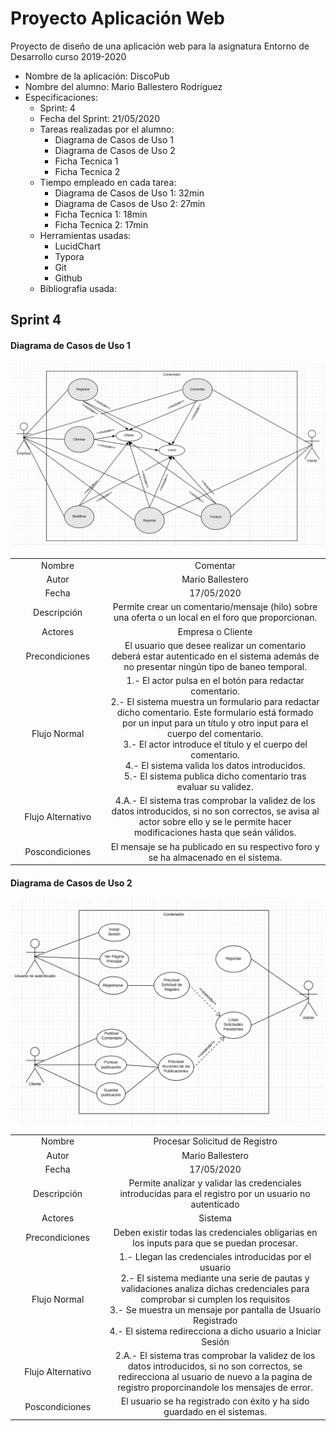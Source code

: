 # Proyecto Aplicación Web

Proyecto de diseño de una aplicación web para la asignatura Entorno de Desarrollo curso 2019-2020

* Nombre de la aplicación: DiscoPub
* Nombre del alumno: Mario Ballestero Rodríguez
* Especificaciones:
  * Sprint: 4
  * Fecha del Sprint: 21/05/2020
  * Tareas realizadas por el alumno:
    * Diagrama de Casos de Uso 1
    * Diagrama de Casos de Uso 2
    * Ficha Tecnica 1
    * Ficha Tecnica 2
  * Tiempo empleado en cada tarea:
    * Diagrama de Casos de Uso 1:  32min
    * Diagrama de Casos de Uso 2:  27min
    * Ficha Tecnica 1:  18min
    * Ficha Tecnica 2: 17min
  * Herramientas usadas:
    * LucidChart
    * Typora
    * Git
    * Github
  * Bibliografía usada:



## Sprint 4



#### Diagrama de Casos de Uso 1

![CasosDeUso1](./imagenes/CasosDeUso1.png)



<table style="width: 100%; text-align: center;">
  <tr>
    <td style="width: 30%;">Nombre</td>
    <td style="width: 70%;">Comentar</td>
  </tr>
  <tr>
    <td style="width: 30%;">Autor</td>
    <td style="width: 70%;">Mario Ballestero</td>
  </tr>
  <tr>
    <td style="width: 30%;">Fecha</td>
    <td style="width: 70%;">17/05/2020</td>
  </tr>
  <tr>
    <td style="width: 30%;">Descripción</td>
    <td style="width: 70%;">
        Permite crear un comentario/mensaje (hilo) sobre una oferta o un local en el foro que proporcionan.
    </td>
  </tr>
  <tr>
    <td style="width: 30%;">Actores</td>
    <td style="width: 70%;">Empresa o Cliente</td>
  </tr>
  <tr>
    <td style="width: 30%;">Precondiciones</td>
    <td style="width: 70%;">
        El usuario que desee realizar un comentario deberá estar autenticado en el sistema además de no presentar ningún tipo de baneo temporal.
    </td>
  </tr>
  <tr>
    <td style="width: 30%;">Flujo Normal</td>
    <td style="width: 70%;">
        1.- El actor pulsa en el botón para redactar comentario.
        <br/>
        2.- El sistema muestra un formulario para redactar dicho comentario. Este formulario está formado por un input para un título y otro input para el cuerpo del comentario.
        <br/>
        3.- El actor introduce el título y el cuerpo del comentario.
        <br/>
        4.- El sistema valida los datos introducidos.
        <br/>
        5.- El sistema publica dicho comentario tras evaluar su validez.
        <br/>
    </td>
  </tr>
  <tr>
    <td style="width: 30%;">Flujo Alternativo</td>
    <td style="width: 70%;">
        4.A.- El sistema tras comprobar la validez de los datos introducidos, si no son correctos, se avisa al actor sobre ello y se le permite hacer modificaciones hasta que seán válidos.
    </td>
  </tr>
  <tr>
    <td style="width: 30%;">Poscondiciones</td>
    <td style="width: 70%;">
        El mensaje se ha publicado en su respectivo foro y se ha almacenado en el sistema.
    </td>
  </tr>
</table>



#### Diagrama de Casos de Uso 2

![CasosDeUso2](./imagenes/CasosDeUso2.png)





<table style="width: 100%; text-align: center;">
  <tr>
    <td style="width: 30%;">Nombre</td>
    <td style="width: 70%;">Procesar Solicitud de Registro</td>
  </tr>
  <tr>
    <td style="width: 30%;">Autor</td>
    <td style="width: 70%;">Mario Ballestero</td>
  </tr>
  <tr>
    <td style="width: 30%;">Fecha</td>
    <td style="width: 70%;">17/05/2020</td>
  </tr>
  <tr>
    <td style="width: 30%;">Descripción</td>
    <td style="width: 70%;">
        Permite analizar y validar las credenciales introducidas para el registro por un usuario no autenticado
    </td>
  </tr>
  <tr>
    <td style="width: 30%;">Actores</td>
    <td style="width: 70%;">Sistema</td>
  </tr>
  <tr>
    <td style="width: 30%;">Precondiciones</td>
    <td style="width: 70%;">
        Deben existir todas las credenciales obligarias en los inputs para que se puedan procesar.
    </td>
  </tr>
  <tr>
    <td style="width: 30%;">Flujo Normal</td>
    <td style="width: 70%;">
        1.- Llegan las credenciales introducidas por el usuario
        <br/>
        2.- El sistema mediante una serie de pautas y validaciones analiza dichas credenciales para comprobar si cumplen los requisitos
        <br/>
        3.- Se muestra un mensaje por pantalla de Usuario Registrado
        <br/>
        4.- El sistema redirecciona a dicho usuario a Iniciar Sesión
        <br/>
    </td>
  </tr>
  <tr>
    <td style="width: 30%;">Flujo Alternativo</td>
    <td style="width: 70%;">
        2.A.- El sistema tras comprobar la validez de los datos introducidos, si no son correctos, se redirecciona al usuario de nuevo a la pagina de registro proporcinandole los mensajes de error.
    </td>
  </tr>
  <tr>
    <td style="width: 30%;">Poscondiciones</td>
    <td style="width: 70%;">
        El usuario se ha registrado con éxito y ha sido guardado en el sistemas.
    </td>
  </tr>
</table>